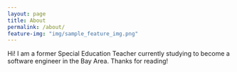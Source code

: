 ```yaml
---
layout: page
title: About
permalink: /about/
feature-img: "img/sample_feature_img.png"
---
```


Hi! I am a former Special Education Teacher currently studying to become a software engineer in the Bay Area. Thanks for reading!